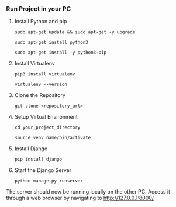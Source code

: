 ### Run Project in your PC

1. Install Python and pip

       sudo apt-get update && sudo apt-get -y upgrade

       sudo apt-get install python3

       sudo apt-get install -y python3-pip
2. Install Virtualenv

       pip3 install virtualenv

       virtualenv --version

3. Clone the Repository

       git clone <repository_url>

4. Setup Virtual Environment

       cd your_project_directory

       source venv_name/bin/activate

5. Install Django

       pip install django

6. Start the Django Server

       python manage.py runserver

The server should now be running locally on the other PC. Access it through a web browser by navigating to http://127.0.0.1:8000/
